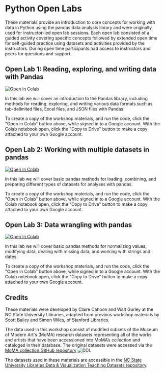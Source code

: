 # Python Open Labs

These materials provide an introduction to core concepts for working with data in Python using the pandas data analysis library and were originally used for instructor-led open lab sessions. Each open lab consisted of a guided activity covering specific concepts followed by extended open time for self-guided practice using datasets and activities provided by the instructors. During open time participants had access to instructors and peers for questions and support.

## Open Lab 1: Reading, exploring, and writing data with Pandas

[![Open In Colab](https://colab.research.google.com/assets/colab-badge.svg)](https://colab.research.google.com/github/ncsu-libraries-data-vis/python-open-labs/blob/main/Open_Lab_1_reading_exploring_and_writing_data_with_pandas/Open_Lab_1_reading_exploring_and_writing_data_with_pandas.ipynb)

In this lab we will cover an introduction to the Pandas library, including methods for reading, exploring, and writing various data formats such as tab-delimited files, Excel files, and JSON files with Pandas.

To create a copy of the workshop materials, and run the code, click the "Open in Colab" button above, while signed in to a Google account. With the Colab notebook open, click the "Copy to Drive" button to make a copy attached to your own Google account.

## Open Lab 2: Working with multiple datasets in pandas

[![Open In Colab](https://colab.research.google.com/assets/colab-badge.svg)](https://colab.research.google.com/github/ncsu-libraries-data-vis/python-open-labs/blob/main/Open_Lab_2_working_with_multiple_datasets_in_pandas/Open_Lab_2_working_with_multiple_datasets_in_pandas.ipynb)

In this lab we will cover basic pandas methods for loading, combining, and preparing different types of datasets for analyses with pandas.

To create a copy of the workshop materials, and run the code, click the "Open in Colab" button above, while signed in to a Google account. With the Colab notebook open, click the "Copy to Drive" button to make a copy attached to your own Google account.

## Open Lab 3: Data wrangling with pandas

[![Open In Colab](https://colab.research.google.com/assets/colab-badge.svg)](https://colab.research.google.com/github/ncsu-libraries-data-vis/python-open-labs/blob/main/Open_Lab_3_data_wrangling_with_pandas/Open_Lab_3_data_wrangling_with_pandas.ipynb)

In this lab we will cover basic pandas methods for normalizing values, modifying data, dealing with missing data, and working with strings and dates.

To create a copy of the workshop materials, and run the code, click the "Open in Colab" button above, while signed in to a Google account. With the Colab notebook open, click the "Copy to Drive" button to make a copy attached to your own Google account.

## Credits

These materials were developed by Claire Cahoon and Walt Gurley at the NC State University Libraries, adapted from previous workshop materials by Scott Bailey and Simon Wiles, of Stanford Libraries.

The data used in this workshop consist of modified subsets of the Museum of Modern Art's (MoMA) research datasets representing all of the works and artists that have been accessioned into MoMA’s collection and cataloged in their database. The original datasets were accessed via the [MoMA collection GitHub repository](https://github.com/MuseumofModernArt/collection) ![DOI](https://zenodo.org/badge/doi/10.5281/zenodo.4408594.svg).

The datasets used in these materials are accessible in the [NC State University Libraries Data & Visualization Teaching Datasets repository](https://github.com/ncsu-libraries-data-vis/teaching-datasets/tree/main/moma_data).
